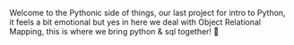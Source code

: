 Welcome to the Pythonic side of things, our last project for intro to Python, it feels a bit emotional but yes in here we deal with Object Relational Mapping, this is where we bring python & sql together! 🚀
